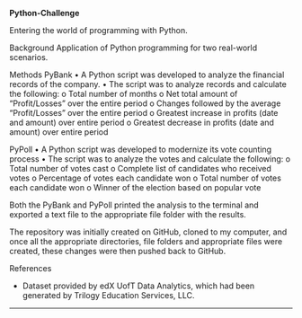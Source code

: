 **Python-Challenge**

Entering the world of programming with Python.


Background
Application of Python programming for two real-world scenarios.  



Methods
PyBank
•	A Python script was developed to analyze the financial records of the company. 
•	The script was to analyze records and calculate the following:
o	Total number of months
o	Net total amount of “Profit/Losses” over the entire period
o	Changes followed by the average “Profit/Losses” over the entire period
o	Greatest increase in profits (date and amount) over entire period
o	Greatest decrease in profits (date and amount) over entire period

PyPoll
•	A Python script was developed to modernize its vote counting process
•	The script was to analyze the votes and calculate the following:
o	Total number of votes cast
o	Complete list of candidates who received votes
o	Percentage of votes each candidate won
o	Total number of votes each candidate won
o	Winner of the election based on popular vote


Both the PyBank and PyPoll printed the analysis to the terminal and exported a text file to the appropriate file folder with the results. 


The repository was initially created on GitHub, cloned to my computer, and once all the appropriate directories, file folders and appropriate files were created, these changes were then pushed back to GitHub. 





References
* Dataset provided by edX UofT Data Analytics, which had been generated by Trilogy Education Services, LLC. 


- - -

